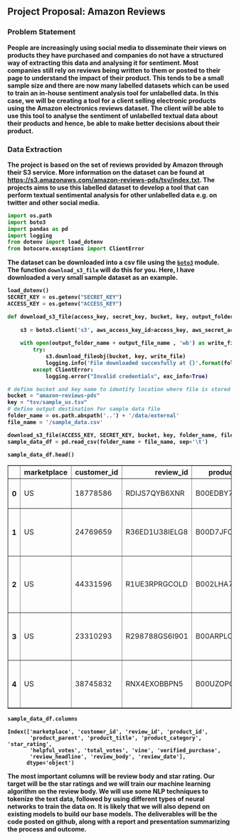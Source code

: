 ## Project Proposal: Amazon Reviews

### Problem Statement

<b>People are increasingly using social media to disseminate their views on products they have purchased and companies do not have a structured way of extracting this data and analysing it for sentiment. Most companies still rely on reviews being written to them or posted to their page to understand the impact of their product. This tends to be a small sample size and there are now many labelled datasets which can be used to train an in-house sentiment analysis tool for unlabelled data. In this case, we will be creating a tool for a client selling electronic products using the Amazon electronics reviews dataset. The client will be able to use this tool to analyse the sentiment of unlabelled textual data about their products and hence, be able to make better decisions about their product.

### Data Extraction

<b>The project is based on the set of reviews provided by Amazon through their S3 service. More information on the dataset can be found at https://s3.amazonaws.com/amazon-reviews-pds/tsv/index.txt. The projects aims to use this labelled dataset to develop a tool that can perform textual sentimental analysis for other unlabelled data e.g. on twitter and other social media.


```python
import os.path
import boto3
import pandas as pd
import logging
from dotenv import load_dotenv
from botocore.exceptions import ClientError
```

<b>The dataset can be downloaded into a csv file using the [`boto3`](https://boto3.amazonaws.com/v1/documentation/api/latest/index.html) module. The function `download_s3_file` will do this for you. Here, I have downloaded a very small sample dataset as an example. 


```python
load_dotenv()
SECRET_KEY = os.getenv("SECRET_KEY")
ACCESS_KEY = os.getenv("ACCESS_KEY")
```


```python
def download_s3_file(access_key, secret_key, bucket, key, output_folder_name, output_file_name):
    
    s3 = boto3.client('s3', aws_access_key_id=access_key, aws_secret_access_key=secret_key)
    
    with open(output_folder_name + output_file_name , 'wb') as write_file:
        try:
            s3.download_fileobj(bucket, key, write_file)
            logging.info('File downloaded succesfully at {}'.format(folder_name + file_name))    
        except ClientError:
            logging.error("Invalid credentials", exc_info=True)
```


```python
# define bucket and key name to identify location where file is stored
bucket = "amazon-reviews-pds"
key = "tsv/sample_us.tsv"
# define output destination for sample data file
folder_name = os.path.abspath('..') + '/data/external'
file_name = '/sample_data.csv'
```


```python
download_s3_file(ACCESS_KEY, SECRET_KEY, bucket, key, folder_name, file_name)
sample_data_df = pd.read_csv(folder_name + file_name, sep='\t')
```


```python
sample_data_df.head()
```




<div>
<style>
    .dataframe tbody tr th:only-of-type {
        vertical-align: middle;
    }

    .dataframe tbody tr th {
        vertical-align: top;
    }

    .dataframe thead th {
        text-align: right;
    }
</style>
<table border="1" class="dataframe">
  <thead>
    <tr style="text-align: right;">
      <th></th>
      <th>marketplace</th>
      <th>customer_id</th>
      <th>review_id</th>
      <th>product_id</th>
      <th>product_parent</th>
      <th>product_title</th>
      <th>product_category</th>
      <th>star_rating</th>
      <th>helpful_votes</th>
      <th>total_votes</th>
      <th>vine</th>
      <th>verified_purchase</th>
      <th>review_headline</th>
      <th>review_body</th>
      <th>review_date</th>
    </tr>
  </thead>
  <tbody>
    <tr>
      <th>0</th>
      <td>US</td>
      <td>18778586</td>
      <td>RDIJS7QYB6XNR</td>
      <td>B00EDBY7X8</td>
      <td>122952789</td>
      <td>Monopoly Junior Board Game</td>
      <td>Toys</td>
      <td>5</td>
      <td>0</td>
      <td>0</td>
      <td>N</td>
      <td>Y</td>
      <td>Five Stars</td>
      <td>Excellent!!!</td>
      <td>2015-08-31</td>
    </tr>
    <tr>
      <th>1</th>
      <td>US</td>
      <td>24769659</td>
      <td>R36ED1U38IELG8</td>
      <td>B00D7JFOPC</td>
      <td>952062646</td>
      <td>56 Pieces of Wooden Train Track Compatible wit...</td>
      <td>Toys</td>
      <td>5</td>
      <td>0</td>
      <td>0</td>
      <td>N</td>
      <td>Y</td>
      <td>Good quality track at excellent price</td>
      <td>Great quality wooden track (better than some o...</td>
      <td>2015-08-31</td>
    </tr>
    <tr>
      <th>2</th>
      <td>US</td>
      <td>44331596</td>
      <td>R1UE3RPRGCOLD</td>
      <td>B002LHA74O</td>
      <td>818126353</td>
      <td>Super Jumbo Playing Cards by S&amp;S Worldwide</td>
      <td>Toys</td>
      <td>2</td>
      <td>1</td>
      <td>1</td>
      <td>N</td>
      <td>Y</td>
      <td>Two Stars</td>
      <td>Cards are not as big as pictured.</td>
      <td>2015-08-31</td>
    </tr>
    <tr>
      <th>3</th>
      <td>US</td>
      <td>23310293</td>
      <td>R298788GS6I901</td>
      <td>B00ARPLCGY</td>
      <td>261944918</td>
      <td>Barbie Doll and Fashions Barbie Gift Set</td>
      <td>Toys</td>
      <td>5</td>
      <td>0</td>
      <td>0</td>
      <td>N</td>
      <td>Y</td>
      <td>my daughter loved it and i liked the price and...</td>
      <td>my daughter loved it and i liked the price and...</td>
      <td>2015-08-31</td>
    </tr>
    <tr>
      <th>4</th>
      <td>US</td>
      <td>38745832</td>
      <td>RNX4EXOBBPN5</td>
      <td>B00UZOPOFW</td>
      <td>717410439</td>
      <td>Emazing Lights eLite Flow Glow Sticks - Spinni...</td>
      <td>Toys</td>
      <td>1</td>
      <td>1</td>
      <td>1</td>
      <td>N</td>
      <td>Y</td>
      <td>DONT BUY THESE!</td>
      <td>Do not buy these! They break very fast I spun ...</td>
      <td>2015-08-31</td>
    </tr>
  </tbody>
</table>
</div>




```python
sample_data_df.columns
```




    Index(['marketplace', 'customer_id', 'review_id', 'product_id',
           'product_parent', 'product_title', 'product_category', 'star_rating',
           'helpful_votes', 'total_votes', 'vine', 'verified_purchase',
           'review_headline', 'review_body', 'review_date'],
          dtype='object')



<b> The most important columns will be review body and star rating. Our target will be the star ratings and we will train our machine learning algorithm on the review body. We will use some NLP techniques to tokenize the text data, followed by using different types of neural networks to train the data on. It is likely that we will also depend on existing models to build our base models. The deliverables will be the code posted on github, along with a report and presentation summarizing the process and outcome.
